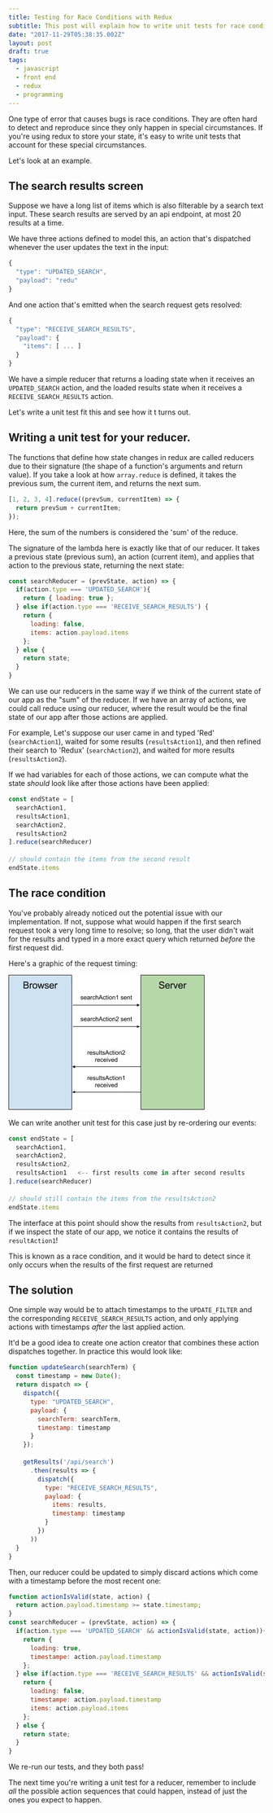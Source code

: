```yaml
---
title: Testing for Race Conditions with Redux
subtitle: This post will explain how to write unit tests for race conditions in a redux reducer.
date: "2017-11-29T05:38:35.002Z"
layout: post
draft: true
tags:
  - javascript
  - front end
  - redux
  - programming
---
```


One type of error that causes bugs is race conditions. They are often hard to detect and reproduce since they only happen in special circumstances. If you're using redux to store your state, it's easy to write unit tests that account for these special circumstances.

Let's look at an example.

## The search results screen

Suppose we have a long list of items which is also filterable by a search text input. These search results are served by an api endpoint, at most 20 results at a time.

We have three actions defined to model this, an action that's dispatched whenever the user updates the text in the input:

```javascript
{
  "type": "UPDATED_SEARCH",
  "payload": "redu"
}
```

And one action that's emitted when the search request gets resolved:

```javascript
{
  "type": "RECEIVE_SEARCH_RESULTS",
  "payload": {
    "items": [ ... ]
  }
}
```

We have a simple reducer that returns a loading state when it receives an `UPDATED_SEARCH` action, and the loaded results state when it receives a `RECEIVE_SEARCH_RESULTS` action.

Let's write a unit test fit this and see how it t turns out.

## Writing a unit test for your reducer.

The functions that define how state changes in redux are called reducers due to their signature (the shape of a function's arguments and return value). If you take a look at how `array.reduce` is defined, it takes the previous sum, the current item, and returns the next sum.

```javascript
[1, 2, 3, 4].reduce((prevSum, currentItem) => {
  return prevSum + currentItem;
});
```
Here, the sum of the numbers is considered the 'sum' of the reduce.

The signature of the lambda here is exactly like that of our reducer. It takes a previous state (previous sum), an action (current item), and applies that action to the previous state, returning the next state:

```javascript
const searchReducer = (prevState, action) => {
  if(action.type === 'UPDATED_SEARCH'){
    return { loading: true };
  } else if(action.type === 'RECEIVE_SEARCH_RESULTS') {
    return {
      loading: false,
      items: action.payload.items
    };
  } else {
    return state;
  }
}
```


We can use our reducers in the same way if we think of the current state of our app as the "sum" of the reducer. If we have an array of actions, we could call reduce using our reducer, where the result would be the final state of our app after those actions are applied.

For example, Let's suppose our user came in and typed 'Red' (`searchAction1`), waited for some results (`resultsAction1`), and then refined their search to 'Redux' (`searchAction2`), and waited for more results (`resultsAction2`).

If we had variables for each of those actions, we can compute what the state _should_ look like after those actions have been applied: 

```javascript
const endState = [
  searchAction1,
  resultsAction1,
  searchAction2,
  resultsAction2
].reduce(searchReducer)

// should contain the items from the second result
endState.items
```

## The race condition

You've probably already noticed out the potential issue with our implementation. If not, suppose what would happen if the first search request took a very long time to resolve; so long, that the user didn't wait for the results and typed in a more exact query which returned _before_ the first request did.

Here's a graphic of the request timing:  

![request_timing](./race_timing.jpg)


We can write another unit test for this case just by re-ordering our events:

```javascript
const endState = [
  searchAction1,
  searchAction2,
  resultsAction2,
  resultsAction1   <-- first results come in after second results
].reduce(searchReducer)

// should still contain the items from the resultsAction2
endState.items
```

The interface at this point should show the results from `resultsAction2`, but if we inspect the state of our app, we notice it contains the results of `resultAction1`!

This is known as a race condition, and it would be hard to detect since it only occurs when the results of the first request are returned 


## The solution

One simple way would be to attach timestamps to the `UPDATE_FILTER` and the corresponding `RECEIVE_SEARCH_RESULTS` action, and only applying actions with timestamps _after_ the last applied action.


It'd be a good idea to create one action creator that combines these action dispatches together. In practice this would look like:  

```javascript
function updateSearch(searchTerm) {
  const timestamp = new Date();
  return dispatch => {
    dispatch({
	  type: "UPDATED_SEARCH",
	  payload: {
	    searchTerm: searchTerm,
	    timestamp: timestamp
	  }
	});
	
	getResults('/api/search')
	  .then(results => {
	    dispatch({
		  type: "RECEIVE_SEARCH_RESULTS",
		  payload: {
		    items: results,
		    timestamp: timestamp
		  }
		})
	  ))
  }
}
```

Then, our reducer could be updated to simply discard actions which come with a timestamp before the most recent one: 

```javascript
function actionIsValid(state, action) {
  return action.payload.timestamp >= state.timestamp;
}
const searchReducer = (prevState, action) => {
  if(action.type === 'UPDATED_SEARCH' && actionIsValid(state, action)){
    return {
      loading: true,
      timestampe: action.payload.timestamp
    };
  } else if(action.type === 'RECEIVE_SEARCH_RESULTS' && actionIsValid(state, action)) {
    return {
      loading: false,
      timestampe: action.payload.timestamp
      items: action.payload.items
    };
  } else {
    return state;
  }
}
```

We re-run our tests, and they both pass!

The next time you're writing a unit test for a reducer, remember to include _all_ the possible action sequences that could happen, instead of just the ones you expect to happen.





